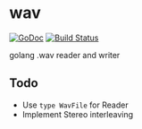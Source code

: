 wav
===
[![GoDoc](https://godoc.org/github.com/cryptix/wav?status.svg)](https://godoc.org/github.com/cryptix/wav)
[![Build Status](https://travis-ci.org/cryptix/wav.png?branch=master)](https://travis-ci.org/cryptix/wav)

 golang .wav reader and writer


## Todo
* Use `type WavFile` for Reader
* Implement Stereo interleaving
